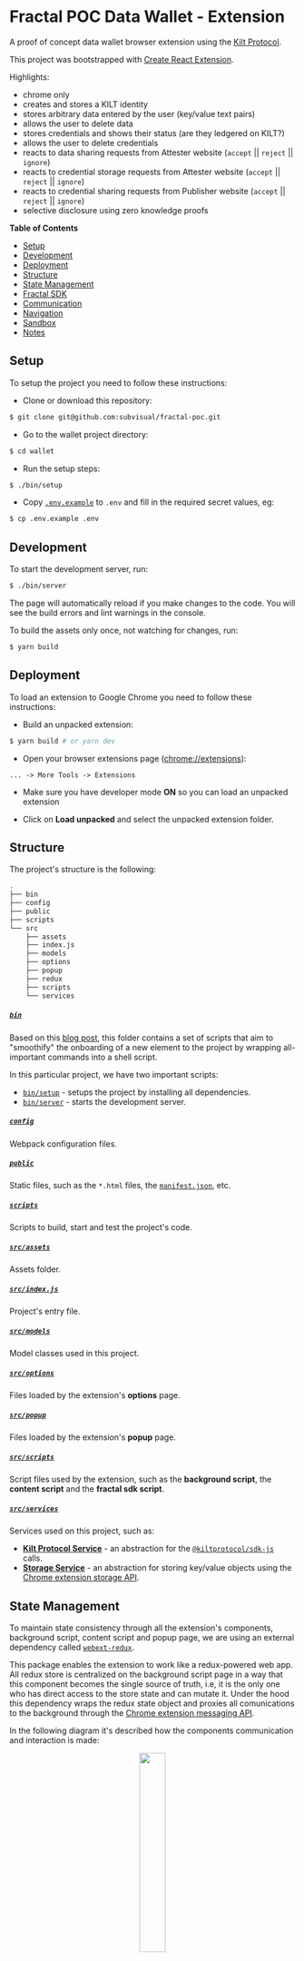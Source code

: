 # Fractal **POC** Data Wallet - Extension

A proof of concept data wallet browser extension using the [Kilt Protocol][kilt].

This project was bootstrapped with [Create React Extension](https://github.com/VasilyShelkov/create-react-extension).

Highlights:

- chrome only
- creates and stores a KILT identity
- stores arbitrary data entered by the user (key/value text pairs)
- allows the user to delete data
- stores credentials and shows their status (are they ledgered on KILT?)
- allows the user to delete credentials
- reacts to data sharing requests from Attester website (`accept` || `reject` || `ignore`)
- reacts to credential storage requests from Attester website (`accept` || `reject` || `ignore`)
- reacts to credential sharing requests from Publisher website (`accept` || `reject` || `ignore`)
- selective disclosure using zero knowledge proofs

**Table of Contents**

- [Setup](#setup)
- [Development](#development)
- [Deployment](#deployment)
- [Structure](#structure)
- [State Management](#state-management)
- [Fractal SDK](#fractal-sdk)
- [Communication](#communication)
- [Navigation](#navigation)
- [Sandbox](#sandbox)
- [Notes](#notes)

## Setup

To setup the project you need to follow these instructions:

- Clone or download this repository:

```sh
$ git clone git@github.com:subvisual/fractal-poc.git
```

- Go to the wallet project directory:
```sh
$ cd wallet
```

- Run the setup steps:

```sh
$ ./bin/setup
```

- Copy [`.env.example`](https://github.com/subvisual/fractal-poc/blob/master/wallet/.env.example) to `.env` and fill in the required secret values, eg:

```sh
$ cp .env.example .env
```

## Development

To start the development server, run:

```sh
$ ./bin/server
```

The page will automatically reload if you make changes to the code.
You will see the build errors and lint warnings in the console.

To build the assets only once, not watching for changes, run:

```sh
$ yarn build
```

## Deployment

To load an extension to Google Chrome you need to follow these instructions:

- Build an unpacked extension:

```sh
$ yarn build # or yarn dev
```

- Open your browser extensions page ([chrome://extensions](chrome://extensions)):

```
... -> More Tools -> Extensions
```

- Make sure you have developer mode **ON** so you can load an unpacked extension

- Click on **Load unpacked** and select the unpacked extension folder.

## Structure

The project's structure is the following:

```sh
.
├── bin
├── config
├── public
├── scripts
└── src
    ├── assets
    ├── index.js
    ├── models
    ├── options
    ├── popup
    ├── redux
    ├── scripts
    └── services
```

##### [`bin`](https://github.com/subvisual/fractal-poc/blob/master/wallet/bin)

Based on this [blog post](https://subvisual.com/blog/posts/unsucking-your-project-onboarding), this folder contains a set of scripts that aim to "smoothify" the onboarding of a new element to the project by wrapping all-important commands into a shell script.

In this particular project, we have two important scripts:

- [`bin/setup`](https://github.com/subvisual/fractal-poc/blob/master/wallet/bin/setup) - setups the project by installing all dependencies.
- [`bin/server`](https://github.com/subvisual/fractal-poc/blob/master/wallet/bin/server) - starts the development server.

##### [`config`](https://github.com/subvisual/fractal-poc/blob/master/wallet/config)

Webpack configuration files.

##### [`public`](https://github.com/subvisual/fractal-poc/blob/master/wallet/public)

Static files, such as the `*.html` files, the [`manifest.json`](https://github.com/subvisual/fractal-poc/blob/master/wallet/public/manifest.json), etc.

##### [`scripts`](https://github.com/subvisual/fractal-poc/blob/master/wallet/scripts)

Scripts to build, start and test the project's code.

##### [`src/assets`](https://github.com/subvisual/fractal-poc/blob/master/wallet/src/assets)

Assets folder.

##### [`src/index.js`](https://github.com/subvisual/fractal-poc/blob/master/wallet/src/index.js)

Project's entry file.

##### [`src/models`](https://github.com/subvisual/fractal-poc/blob/master/wallet/src/models)

Model classes used in this project.

##### [`src/options`](https://github.com/subvisual/fractal-poc/blob/master/wallet/src/options)

Files loaded by the extension's **options** page.

##### [`src/popup`](https://github.com/subvisual/fractal-poc/blob/master/wallet/src/popup)

Files loaded by the extension's **popup** page.

##### [`src/scripts`](https://github.com/subvisual/fractal-poc/blob/master/wallet/src/scripts)

Script files used by the extension, such as the **background script**, the **content script** and the **fractal sdk script**.

##### [`src/services`](https://github.com/subvisual/fractal-poc/blob/master/wallet/src/services)

Services used on this project, such as:

- [**Kilt Protocol Service**](https://github.com/subvisual/fractal-poc/blob/master/wallet/src/services/kilt.js) - an abstraction for the [`@kiltprotocol/sdk-js`](https://github.com/KILTprotocol/sdk-js) calls.
- [**Storage Service**](https://github.com/subvisual/fractal-poc/blob/master/wallet/src/services/storage.js) - an abstraction for storing key/value objects using the [Chrome extension storage API](https://developer.chrome.com/docs/extensions/reference/storage/).

## State Management

To maintain state consistency through all the extension's components, background script, content script and popup page, we are using an external dependency called [`webext-redux`][webext-redux].

This package enables the extension to work like a redux-powered web app. All redux store is centralized on the background script page in a way that this component becomes the single source of truth, i.e, it is the only one who has direct access to the store state and can mutate it. Under the hood this dependency wraps the redux state object and proxies all comunications to the background through the [Chrome extension messaging API](https://developer.chrome.com/docs/extensions/mv3/messaging/).

In the following diagram it's described how the components communication and interaction is made:

<p align="center">
 <img src="../docs/webext_diagram.png" width="30%">
</p>

On load the popup needs to wait for the background script to be ready to receive messages, so he sends him a message and waits for the reply to continue. Then he can start asking the background script for the store state or start dispatching actions to mutate it. Every action dispatched by the components is proxied to the background, which will soon handle it and broadcast the new state back to the components.

This architecture allows us not only to off-load computation work to the background script but also to have a centralized source of truth that can be shared through all extension's UI components.

For state persistence, we decided to use [Chrome extension storage API](https://developer.chrome.com/docs/extensions/reference/storage/), which will store the data on a Google server and automatically sync to any Chrome browser that the user is logged into.

## Navigation

For performing navigation between the extension's different pages, we decided to use [react-router](https://github.com/ReactTraining/react-router). This package offers a collection of navigational components that can be used to define bookmarkable URLs in a declarative way.

For the popup page, the routes are defined at the [`src/popup/app/index.js`](https://github.com/subvisual/fractal-poc/blob/master/wallet/src/popup/app/index.js) file, where it's possible to find a set of routes being mapped to the respective view components. These view components are defined in the [`src/popup/views`](https://github.com/subvisual/fractal-poc/blob/master/wallet/src/popup/views) folder.

## Fractal SDK

The `Attester` and `Publisher` webpages need to interact with the background script in order to register all kinds of requests, check if the extension is available on the browser, get the claimer public identity, etc.

In order to abstract this communication, we created an SDK that the content script will inject into the running page's window object. This SDK consists on a `Fractal` object with an `Attester` and `Publisher` objects, each one with a set of methods that will be called on each page and will be proxied by the content script to the background script to be handled.

There are 3 methods to highlight in this SDK. Before explaining them we should clarify one important privacy aspect. Every data sharing, credential storage or credential sharing requests to the wallet require the user to explicitly accept or decline it, or simply ignore this request which will result in a time out.

The way we do this is on every call to the methods `requestAttestation`, `broadcastCredential` and `requestCredential` a request with this information is stored and presented to the user so he can decide what to do with it. Until his decision, the call will be pending and only then it will resume. If no decision is made in a 30 seconds interval, the call will end up throwing a time out error.

We will explain now in detail every one of these methods:

---

```ts
Attester.requestAttestation(ctype: CType, target: Identity)
```
Receives a CType JSON object and the target's public identity, builds a request for attestation message and encrypts it with the target's public key.

---

```ts
Attester.broadcastCredential(message: EncryptedMessage, target: Identity)
```
Receives an encrypted message with a credential and the target's public identity, decrypts the message with the wallet's public key and stores the credential in the wallet alongside the target's public identity.

---

```ts
Publisher.requestCredential(message: EncryptedMessage, target: Identity)
```
Receives an encrypted message with a CType hash and the target's public identity, decrypts the message with the wallet's public key, finds the desired credential, builds a credential presentation message and encrypts it with the target's public key.

---


## Communication

Before understanding how the extension communicates, it's importante to read
these articles on the structure of a Chrome extension:

- [Architecture Overview](https://developer.chrome.com/docs/extensions/mv3/architecture-overview/)
- [Content Scripts](https://developer.chrome.com/docs/extensions/mv3/content_scripts/)
- [Message Passing](https://developer.chrome.com/docs/extensions/mv3/messaging/)
- [Background Scripts](https://developer.chrome.com/docs/extensions/mv3/background_pages/)

Once you've gotten the gist of how the different extension components interact,
you should be able to understand how the communications within the extension are
defined. Essentially you have three components that must be able to pass
messages between themselves:

- **Inpage Script** - injected into the page, containing the SDK functions
  available to the attester and the publisher. Can only communicate with the
  content script.
- **Content Script** - capable of communicating with both the inpage script and
  the background worker. Mostly acts as a proxy between both.
- **Background worker** - capable of communcating with the content script and
  the React app.

With these pieces in mind, four communication classes were added:

- **Extension Connection** - Abstraction used by the inpage to communicate with
  the extension - more concretely with the content script.
- **Background Connection** - Chrome port used by the content script to
  communicate with the background worker.
- **Inpage Connection** - The other end of `ExtensionConnection`. Abstraction
  via `LocalMessageDuplexStream` for the content script to communicate with
  the inpage script.
- **ContentScript Connection** - The other end of `BackgroundConnection`. Chrome
  port used by the background worker to communicate with the content script.

## Sandbox

In this section, we explain **why** we need to use sandboxing and **how** to implement it.

### Why

Chrome's extension system enforces a default [Content Security Policy (CSP)][CSP]. Briefly, the policy restrictions are:
- script must be moved out-of-line into separate JavaScript files.
- inline event handlers must be converted to use addEventListener.
- `eval()` and eval-like constructs such as `new Function()` are disabled.

The problem for us came with the last restriction for two different scenarios:

#### **JSON Schema Validations**

The [`@kiltprotocol/sdk-js`][@kiltprotocol/sdk-js] package uses an external dependency called [`AJV`][ajv] to validate JSON Schemas. This is used when building CTypes and Claims classes from JSON objects. Internally [`AJV`][ajv] uses a `new Function()` constructor to take the JSON schema and compile a function at "run-time" to validate the schema.

The temporary solution that we found to work around this problem was to create a [`src/popup/models/Kilt/UnsafeClaim.ts`](https://github.com/subvisual/fractal-poc/blob/master/wallet/src/models/Kilt/UnsafeClaim.ts) and [`src/popup/models/Kilt/UnsafeCType.ts`](https://github.com/subvisual/fractal-poc/blob/master/wallet/src/models/Kilt/UnsafeClaim.ts) files that skip this schema check and return class that extends the intended `Claim` and `CType` classes.

#### **WebAssembly.compile(): Wasm code generation disallowed by embedder**

As it's possible to see in this [link](https://wiki.polkadot.network/docs/en/learn-wasm) WebAssembly is used in Polkadot and Substrate as the compilation target for the runtime. This raises a problem because Chrome requires `script-src: 'unsafe-eval'` [CSP][CSP] directive be active for WebAssembly compilation and Chrome Extensions default [CSP][CSP] restrictions do not allow `unsafe-eval`.

One solution could be lifting this restriction but Google strongly recommends against doing this because eval functions are notorious XSS attack vectors.

Not all are bad news, at least for now, because as it's described in this [link](https://polkadot.js.org/docs/util-crypto/FAQ/#i-am-having-trouble-initializing-the-wasm-interface), the `@polkadot/util-crypto` libraries have JS fallbacks in place for most operations, which makes this a non-critical issue as long as we can depend on these JS fallbacks.

### How

The perfect solution for the two problems described above is to move all [`@kiltprotocol/sdk-js`][@kiltprotocol/sdk-js] calls to a [sandbox environment](https://developer.chrome.com/docs/extensions/mv3/sandboxingEval).

We already have a [PR](https://github.com/subvisual/fractal-poc/pull/45) where it possible to see how to achieve this.
Briefly, we add an `iframe` with the sandbox page to the [`public/popup.html`](https://github.com/subvisual/fractal-poc/blob/master/wallet/public/popup.html) file and create a connection between this page and the background script. Whenever the background needs to run a kilt service call that needs to be sandboxed, he sends the sandbox page a call message and waits for it to execute and return the result.

## Notes

### Storing data on a chrome server may result in data breaches

Since the chrome storage area isn't encrypted, confidential user information should not be stored in plaintext. This can be easily fixed using a secure password-based encryption algorithm, where a user will need to insert his password every time he opens the browser.

[kilt]: https://kilt.io
[@kiltprotocol/sdk-js]: https://github.com/KILTprotocol/sdk-js
[ajv]: https://github.com/KILTprotocol/sdk-js
[webext-redux]: https://github.com/tshaddix/webext-redux
[CSP]: https://developers.google.com/web/fundamentals/security/csp
